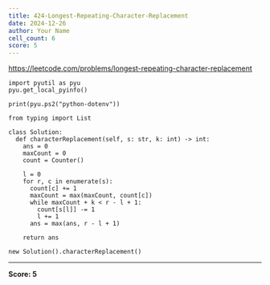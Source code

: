 ```yaml
---
title: 424-Longest-Repeating-Character-Replacement
date: 2024-12-26
author: Your Name
cell_count: 6
score: 5
---
```


https://leetcode.com/problems/longest-repeating-character-replacement


```
import pyutil as pyu
pyu.get_local_pyinfo()
```


```
print(pyu.ps2("python-dotenv"))
```


```
from typing import List
```


```
class Solution:
  def characterReplacement(self, s: str, k: int) -> int:
    ans = 0
    maxCount = 0
    count = Counter()

    l = 0
    for r, c in enumerate(s):
      count[c] += 1
      maxCount = max(maxCount, count[c])
      while maxCount + k < r - l + 1:
        count[s[l]] -= 1
        l += 1
      ans = max(ans, r - l + 1)

    return ans
```


```
new Solution().characterReplacement()
```


---
**Score: 5**